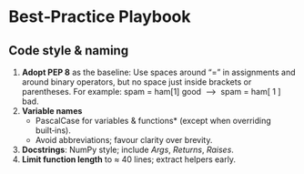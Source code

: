 # Best‑Practice Playbook

## Code style & naming

1. **Adopt PEP 8** as the baseline: Use spaces around “=” in assignments and around binary operators, but no space just inside brackets or parentheses. For example: spam = ham[1] good  ⟶  spam = ham[ 1 ] bad.
2. **Variable names**
   * PascalCase for variables & functions* (except when overriding built‑ins).
   * Avoid abbreviations; favour clarity over brevity.
3. **Docstrings**: NumPy style; include *Args*, *Returns*, *Raises*.
4. **Limit function length** to ≈ 40 lines; extract helpers early.
